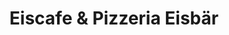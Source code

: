 ---
title: "Eiscafe & Pizzeria Eisbär"
url: /luetzen/eiscafe-und-pizzeria-eisbaer/
shop: Eisprodukte
---